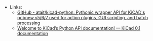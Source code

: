 - Links:
	- [GitHub - atait/kicad-python: Pythonic wrapper API for KiCAD's pcbnew v5/6/7 used for action plugins, GUI scripting, and batch processing](https://github.com/atait/kicad-python)
	- [Welcome to KiCad’s Python API documentation! — KiCad 0.1 documentation](https://kicad-python-python.readthedocs.io/en/latest/)